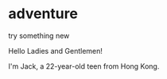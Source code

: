 # adventure
try something new

Hello Ladies and Gentlemen!

I'm Jack, a 22-year-old teen from Hong Kong.
